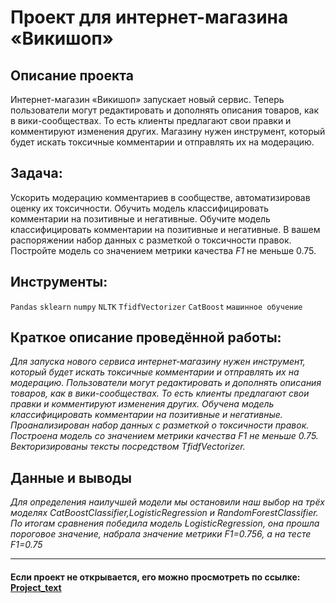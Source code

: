 # Проект для интернет-магазина «Викишоп» 

## Описание проекта
Интернет-магазин «Викишоп» запускает новый сервис. Теперь пользователи могут редактировать и дополнять описания товаров, как в вики-сообществах. То есть клиенты предлагают свои правки и комментируют изменения других. Магазину нужен инструмент, который будет искать токсичные комментарии и отправлять их на модерацию. 

## Задача:
Ускорить модерацию комментариев в сообществе, автоматизировав оценку их токсичности.
Обучить модель классифицировать комментарии на позитивные и негативные.
Обучите модель классифицировать комментарии на позитивные и негативные. В вашем распоряжении набор данных с разметкой о токсичности правок.
Постройте модель со значением метрики качества *F1* не меньше 0.75. 

## Инструменты:
`Pandas`
`sklearn`
`numpy`
`NLTK`
`TfidfVectorizer`
`CatBoost`
`машинное обучение`

## Краткое описание проведённой работы:
<i>Для запуска нового сервиса интернет-магазину нужен инструмент, который будет искать токсичные комментарии и отправлять их на модерацию. Пользователи могут редактировать и дополнять описания товаров, как в вики-сообществах. То есть клиенты предлагают свои правки и комментируют изменения других. 
Обучена модель классифицировать комментарии на позитивные и негативные. Проанализирован набор данных с разметкой о токсичности правок.
Построена модель со значением метрики качества F1 не меньше 0.75.
Векторизированы тексты посредством TfidfVectorizer. </i>

## Данные и выводы
<i>Для определения наилучшей модели мы остановили наш выбор на трёх моделях CatBoostClassifier,LogisticRegression и RandomForestClassifier. По итогам сравнения победила модель LogisticRegression, она прошла пороговое значение, набрала значение метрики F1=0.756, а на тесте F1=0.75</i>

---

#### Если проект не открывается, его можно просмотреть по ссылке: <a href='https://nbviewer.org/github/Ptolemey98/YP_Projects/blob/main/Project_text/Project_text_3_4.ipynb'>Project_text</a>

